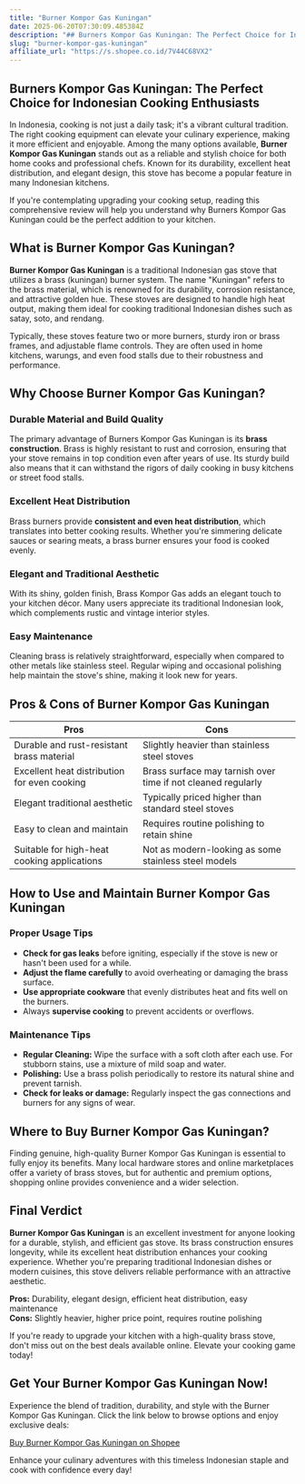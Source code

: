 ```yaml
---
title: "Burner Kompor Gas Kuningan"
date: 2025-06-20T07:30:09.485384Z
description: "## Burners Kompor Gas Kuningan: The Perfect Choice for Indonesian Cooking Enthusiasts..."
slug: "burner-kompor-gas-kuningan"
affiliate_url: "https://s.shopee.co.id/7V44C68VX2"
---
```

## Burners Kompor Gas Kuningan: The Perfect Choice for Indonesian Cooking Enthusiasts

In Indonesia, cooking is not just a daily task; it's a vibrant cultural tradition. The right cooking equipment can elevate your culinary experience, making it more efficient and enjoyable. Among the many options available, **Burner Kompor Gas Kuningan** stands out as a reliable and stylish choice for both home cooks and professional chefs. Known for its durability, excellent heat distribution, and elegant design, this stove has become a popular feature in many Indonesian kitchens.

If you're contemplating upgrading your cooking setup, reading this comprehensive review will help you understand why Burners Kompor Gas Kuningan could be the perfect addition to your kitchen.

## What is Burner Kompor Gas Kuningan?

**Burner Kompor Gas Kuningan** is a traditional Indonesian gas stove that utilizes a brass (kuningan) burner system. The name "Kuningan" refers to the brass material, which is renowned for its durability, corrosion resistance, and attractive golden hue. These stoves are designed to handle high heat output, making them ideal for cooking traditional Indonesian dishes such as satay, soto, and rendang.

Typically, these stoves feature two or more burners, sturdy iron or brass frames, and adjustable flame controls. They are often used in home kitchens, warungs, and even food stalls due to their robustness and performance.

## Why Choose Burner Kompor Gas Kuningan?

### Durable Material and Build Quality

The primary advantage of Burners Kompor Gas Kuningan is its **brass construction**. Brass is highly resistant to rust and corrosion, ensuring that your stove remains in top condition even after years of use. Its sturdy build also means that it can withstand the rigors of daily cooking in busy kitchens or street food stalls.

### Excellent Heat Distribution

Brass burners provide **consistent and even heat distribution**, which translates into better cooking results. Whether you're simmering delicate sauces or searing meats, a brass burner ensures your food is cooked evenly.

### Elegant and Traditional Aesthetic

With its shiny, golden finish, Brass Kompor Gas adds an elegant touch to your kitchen décor. Many users appreciate its traditional Indonesian look, which complements rustic and vintage interior styles.

### Easy Maintenance

Cleaning brass is relatively straightforward, especially when compared to other metals like stainless steel. Regular wiping and occasional polishing help maintain the stove's shine, making it look new for years.

## Pros & Cons of Burner Kompor Gas Kuningan

| Pros                                              | Cons                                               |
|---------------------------------------------------|----------------------------------------------------|
| Durable and rust-resistant brass material       | Slightly heavier than stainless steel stoves    |
| Excellent heat distribution for even cooking   | Brass surface may tarnish over time if not cleaned regularly |
| Elegant traditional aesthetic                  | Typically priced higher than standard steel stoves |
| Easy to clean and maintain                     | Requires routine polishing to retain shine     |
| Suitable for high-heat cooking applications     | Not as modern-looking as some stainless steel models |

## How to Use and Maintain Burner Kompor Gas Kuningan

### Proper Usage Tips

- **Check for gas leaks** before igniting, especially if the stove is new or hasn't been used for a while.
- **Adjust the flame carefully** to avoid overheating or damaging the brass surface.
- **Use appropriate cookware** that evenly distributes heat and fits well on the burners.
- Always **supervise cooking** to prevent accidents or overflows.

### Maintenance Tips

- **Regular Cleaning:** Wipe the surface with a soft cloth after each use. For stubborn stains, use a mixture of mild soap and water.
- **Polishing:** Use a brass polish periodically to restore its natural shine and prevent tarnish.
- **Check for leaks or damage:** Regularly inspect the gas connections and burners for any signs of wear.

## Where to Buy Burner Kompor Gas Kuningan?

Finding genuine, high-quality Burner Kompor Gas Kuningan is essential to fully enjoy its benefits. Many local hardware stores and online marketplaces offer a variety of brass stoves, but for authentic and premium options, shopping online provides convenience and a wider selection.

## Final Verdict

**Burner Kompor Gas Kuningan** is an excellent investment for anyone looking for a durable, stylish, and efficient gas stove. Its brass construction ensures longevity, while its excellent heat distribution enhances your cooking experience. Whether you're preparing traditional Indonesian dishes or modern cuisines, this stove delivers reliable performance with an attractive aesthetic.

**Pros:** Durability, elegant design, efficient heat distribution, easy maintenance  
**Cons:** Slightly heavier, higher price point, requires routine polishing

If you're ready to upgrade your kitchen with a high-quality brass stove, don't miss out on the best deals available online. Elevate your cooking game today!

## Get Your Burner Kompor Gas Kuningan Now!

Experience the blend of tradition, durability, and style with the Burner Kompor Gas Kuningan. Click the link below to browse options and enjoy exclusive deals:

[Buy Burner Kompor Gas Kuningan on Shopee](https://s.shopee.co.id/7V44C68VX2)

Enhance your culinary adventures with this timeless Indonesian staple and cook with confidence every day!